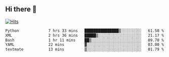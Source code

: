 ## Hi there 👋

<!--
**alihaqberdi/alihaqberdi** is a ✨ _special_ ✨ repository because its `README.md` (this file) appears on your GitHub profile.

Here are some ideas to get you started:

- 🔭 I’m currently working on ...
- 🌱 I’m currently learning ...
- 👯 I’m looking to collaborate on ...
- 🤔 I’m looking for help with ...
- 💬 Ask me about ...
- 📫 How to reach me: ...
- 😄 Pronouns: ...
- ⚡ Fun fact: ...
-->

[![Hits](https://hits.sh/github.com/alihaqberdi.svg)](https://hits.sh/github.com/alihaqberdi/)

<!--START_SECTION:waka-->

```txt
Python             7 hrs 33 mins   ███████████████▒░░░░░░░░░   61.50 %
XML                2 hrs 36 mins   █████▒░░░░░░░░░░░░░░░░░░░   21.17 %
Bash               1 hr 11 mins    ██▒░░░░░░░░░░░░░░░░░░░░░░   09.70 %
YAML               22 mins         ▓░░░░░░░░░░░░░░░░░░░░░░░░   03.00 %
textmate           13 mins         ▒░░░░░░░░░░░░░░░░░░░░░░░░   01.79 %
```

<!--END_SECTION:waka-->
